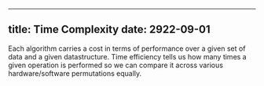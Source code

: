 ---
title:  Time Complexity
date: 2922-09-01
----

Each algorithm carries a cost in terms of performance over a given set of data
and a given datastructure. Time efficiency tells us how many times a given operation is 
performed so we can compare it across various hardware/software permutations equally.



